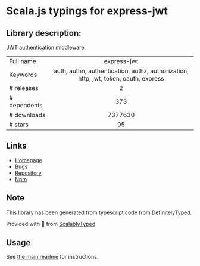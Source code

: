 
# Scala.js typings for express-jwt


## Library description:
JWT authentication middleware.

|                    |                 |
| ------------------ | :-------------: |
| Full name          | express-jwt |
| Keywords           | auth, authn, authentication, authz, authorization, http, jwt, token, oauth, express |
| # releases         | 2 |
| # dependents       | 373 |
| # downloads        | 7377630 |
| # stars            | 95 |

## Links
- [Homepage](https://github.com/auth0/express-jwt#readme)
- [Bugs](http://github.com/auth0/express-jwt/issues)
- [Repository](https://github.com/auth0/express-jwt)
- [Npm](https://www.npmjs.com/package/express-jwt)
    


## Note
This library has been generated from typescript code from [DefinitelyTyped](https://definitelytyped.org).

Provided with :purple_heart: from [ScalablyTyped](https://github.com/oyvindberg/ScalablyTyped)

## Usage
See [the main readme](../../readme.md) for instructions.


